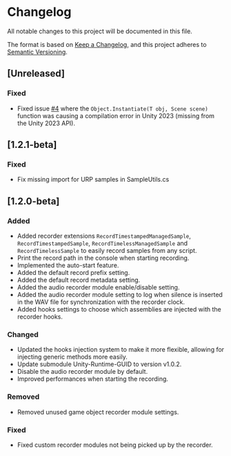 # Changelog

All notable changes to this project will be documented in this file.

The format is based on [Keep a Changelog](https://keepachangelog.com/en/1.1.0/),
and this project adheres to [Semantic Versioning](https://semver.org/spec/v2.0.0.html).

## [Unreleased]

### Fixed

- Fixed issue [#4](https://github.com/liris-xr/PLUME-Recorder/issues/4) where the `Object.Instantiate(T obj, Scene scene)` function was causing a compilation error in Unity 2023 (missing from the Unity 2023 API).

## [1.2.1-beta]

### Fixed

- Fix missing import for URP samples in SampleUtils.cs

## [1.2.0-beta]

### Added

- Added recorder extensions `RecordTimestampedManagedSample`, `RecordTimestampedSample`, `RecordTimelessManagedSample` and `RecordTimelessSample` to easily record samples from any script.
- Print the record path in the console when starting recording.
- Implemented the auto-start feature.
- Added the default record prefix setting.
- Added the default record metadata setting.
- Added the audio recorder module enable/disable setting.
- Added the audio recorder module setting to log when silence is inserted in the WAV file for synchronization with the recorder clock.
- Added hooks settings to choose which assemblies are injected with the recorder hooks.

### Changed

- Updated the hooks injection system to make it more flexible, allowing for injecting generic methods more easily.
- Update submodule Unity-Runtime-GUID to version v1.0.2.
- Disable the audio recorder module by default.
- Improved performances when starting the recording.

### Removed

- Removed unused game object recorder module settings.

### Fixed

- Fixed custom recorder modules not being picked up by the recorder.
